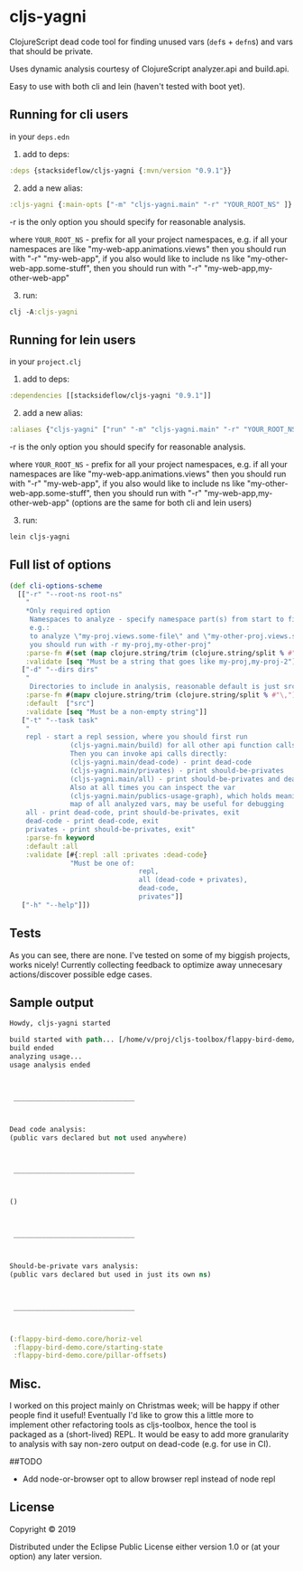 # cljs-yagni

ClojureScript dead code tool for finding unused vars (`def`s + `defn`s) and vars that should be private.

Uses dynamic analysis courtesy of ClojureScript analyzer.api and build.api.

Easy to use with both cli and lein (haven't tested with boot yet).

## Running for cli users

in your `deps.edn`

1) add to deps:

``` clojure
:deps {stacksideflow/cljs-yagni {:mvn/version "0.9.1"}}

```


2) add a new alias:

``` clojure
:cljs-yagni {:main-opts ["-m" "cljs-yagni.main" "-r" "YOUR_ROOT_NS" ]}

```

-r is the only option you should specify for reasonable analysis.

where `YOUR_ROOT_NS` - prefix for all your project namespaces, e.g. if all your namespaces
are like "my-web-app.animations.views" then you should run with "-r" "my-web-app", if you also
would like to include ns like "my-other-web-app.some-stuff", then you should run with
"-r" "my-web-app,my-other-web-app"

3) run: 

``` clojure
clj -A:cljs-yagni

```

## Running for lein users

in your `project.clj`

1) add to deps:

``` clojure
:dependencies [[stacksideflow/cljs-yagni "0.9.1"]]

```

2) add a new alias:

``` clojure
:aliases {"cljs-yagni" ["run" "-m" "cljs-yagni.main" "-r" "YOUR_ROOT_NS"]}

```

-r is the only option you should specify for reasonable analysis.

where `YOUR_ROOT_NS` - prefix for all your project namespaces, e.g. if all your namespaces 
are like "my-web-app.animations.views" then you should run with "-r" "my-web-app", if you also
would like to include ns like "my-other-web-app.some-stuff", then you should run with
"-r" "my-web-app,my-other-web-app"
(options are the same for both cli and lein users)

3) run: 

``` clojure
lein cljs-yagni

```

## Full list of options

``` clojure
(def cli-options-scheme
  [["-r" "--root-ns root-ns"
    "
    *Only required option
     Namespaces to analyze - specify namespace part(s) from start to first dot
     e.g.:
     to analyze \"my-proj.views.some-file\" and \"my-other-proj.views.some-file\"
     you should run with -r my-proj,my-other-proj"
    :parse-fn #(set (map clojure.string/trim (clojure.string/split % #"\,")))
    :validate [seq "Must be a string that goes like my-proj,my-proj-2"]]
   ["-d" "--dirs dirs"
    "
     Directories to include in analysis, reasonable default is just src "
    :parse-fn #(mapv clojure.string/trim (clojure.string/split % #"\,"))
    :default  ["src"]
    :validate [seq "Must be a non-empty string"]]
   ["-t" "--task task"
    "
    repl - start a repl session, where you should first run
               (cljs-yagni.main/build) for all other api function calls to work.
               Then you can invoke api calls directly:
               (cljs-yagni.main/dead-code) - print dead-code
               (cljs-yagni.main/privates) - print should-be-privates
               (cljs-yagni.main/all) - print should-be-privates and dead-code
               Also at all times you can inspect the var
               (cljs-yagni.main/publics-usage-graph), which holds meaningful
               map of all analyzed vars, may be useful for debugging
    all - print dead-code, print should-be-privates, exit
    dead-code - print dead-code, exit
    privates - print should-be-privates, exit"
    :parse-fn keyword
    :default :all
    :validate [#{:repl :all :privates :dead-code}
               "Must be one of:
                                repl,
                                all (dead-code + privates),
                                dead-code,
                                privates"]]
   ["-h" "--help"]])

```
## Tests

As you can see, there are none. I've tested on some of my biggish projects, works nicely!
Currently collecting feedback to optimize away unnecesary actions/discover possible edge cases.

## Sample output


``` clojure
Howdy, cljs-yagni started

build started with path... [/home/v/proj/cljs-toolbox/flappy-bird-demo/src]
build ended
analyzing usage...
usage analysis ended



 ______________________________ 



Dead code analysis:
(public vars declared but not used anywhere)



 ______________________________ 



()



 ______________________________ 



Should-be-private vars analysis:
(public vars declared but used in just its own ns)



 ______________________________ 



(:flappy-bird-demo.core/horiz-vel
 :flappy-bird-demo.core/starting-state
 :flappy-bird-demo.core/pillar-offsets)


```

## Misc.

I worked on this project mainly on Christmas week; will be happy if other people 
find it useful! Eventually I'd like to grow this a little more to implement other
refactoring tools as cljs-toolbox, hence the tool is packaged as a (short-lived) REPL. It would be easy to
add more granularity to analysis with say non-zero output on dead-code (e.g. for use in CI).

##TODO

- Add node-or-browser opt to allow browser repl instead of node repl

## License

Copyright © 2019

Distributed under the Eclipse Public License either version 1.0 or (at
your option) any later version.

